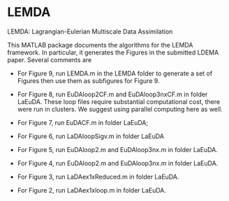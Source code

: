 # LEMDA
LEMDA: Lagrangian-Eulerian Multiscale Data Assimilation

This MATLAB package documents the algorithms for the LEMDA framework. In particular, it generates the Figures in the submitted LDEMA paper. Several comments are

- For Figure 9, run LEMDA.m in the LEMDA folder to generate a set of Figures then use them as subfigures for Figure 9.

- For Figure 8, run EuDAloop2CF.m and EuDAloop3nxCF.m in folder LaEuDA. These loop files require substantial computational cost, there were run in clusters. We suggest using parallel computing here as well.
  
- For Figure 7, run EuDACF.m in folder LaEuDA; 

- For Figure 6, run LaDAloopSigv.m in folder LaEuDA

- For Figure 5, run EuDAloop2.m and EuDAloop3nx.m in folder LaEuDA.

- For Figure 4, run EuDAloop2.m and EuDAloop3nx.m in folder LaEuDA.

- For Figure 3, run LaDAex1xReduced.m in folder LaEuDA.

- For Figure 2, run LaDAex1xloop.m in folder LaEuDA.
